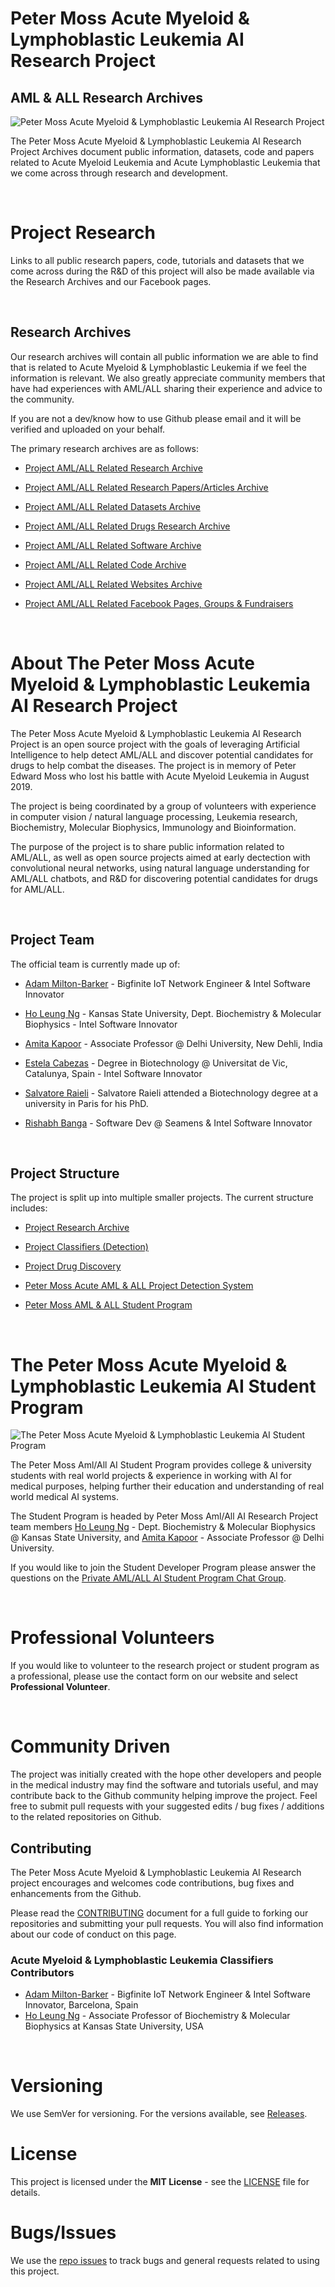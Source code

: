 # Peter Moss Acute Myeloid & Lymphoblastic Leukemia AI Research Project

## AML & ALL Research Archives

![Peter Moss Acute Myeloid & Lymphoblastic Leukemia AI Research Project](https://www.PeterMossAmlAllResearch.com/media/images/banner.png)

The Peter Moss Acute Myeloid & Lymphoblastic Leukemia AI Research Project Archives document public information, datasets, code and papers related to Acute Myeloid Leukemia and Acute Lymphoblastic Leukemia that we come across through research and development.

&nbsp;

# Project Research

Links to all public research papers, code, tutorials and datasets that we come across during the R&D of this project will also be made available via the Research Archives and our Facebook pages.

&nbsp;

## Research Archives

Our research archives will contain all public information we are able to find that is related to Acute Myeloid & Lymphoblastic Leukemia if we feel the information is relevant. We also greatly appreciate community members that have had experiences with AML/ALL sharing their experience and advice to the community.

If you are not a dev/know how to use Github please email and it will be verified and uploaded on your behalf.

The primary research archives are as follows:

- [Project AML/ALL Related Research Archive](https://github.com/AMLResearchProject/AML-ALL-Research-Archivetree/master/Leukemia/ "Project Leukemia Research Archive")

- [Project AML/ALL Related Research Papers/Articles Archive](https://github.com/AMLResearchProject/AML-ALL-Research-Archivetree/master/Papers-Articles/ "Project AML/ALL Related Research Papers/Articles Archive")

- [Project AML/ALL Related Datasets Archive](https://github.com/AMLResearchProject/AML-ALL-Research-Archive/tree/master/Datasets/ "Project AML/ALL Related Datasets Archive")

- [Project AML/ALL Related Drugs Research Archive](https://github.com/AMLResearchProject/AML-ALL-Research-Archive/tree/master/Drugs/ "Project AML/ALL Related Drugs Research Archive")

- [Project AML/ALL Related Software Archive](https://github.com/AMLResearchProject/AML-ALL-Research-Archive/tree/master/Software/ "Project AML/ALL Related Software Archive")

- [Project AML/ALL Related Code Archive](https://github.com/AMLResearchProject/AML-ALL-Research-Archive/tree/master/Code/ "Project AML/ALL Related Code Archive")

- [Project AML/ALL Related Websites Archive](https://github.com/AMLResearchProject/AML-ALL-Research-Archive/tree/master/Websites/ "Project AML/ALL Related Websites Archive")

- [Project AML/ALL Related Facebook Pages, Groups & Fundraisers](https://github.com/AMLResearchProject/AML-ALL-Research-Archive/tree/master/Facebook/ "Project AML/ALL Related Facebook Pages, Groups & Fundraisers")

&nbsp;

# About The Peter Moss Acute Myeloid & Lymphoblastic Leukemia AI Research Project

The Peter Moss Acute Myeloid & Lymphoblastic Leukemia AI Research Project is an open source project with the goals of leveraging Artificial Intelligence to help detect AML/ALL and discover potential candidates for drugs to help combat the diseases. The project is in memory of Peter Edward Moss who lost his battle with Acute Myeloid Leukemia in August 2019.

The project is being coordinated by a group of volunteers with experience in computer vision / natural language processing, Leukemia research, Biochemistry, Molecular Biophysics, Immunology and Bioinformation.

The purpose of the project is to share public information related to AML/ALL, as well as open source projects aimed at early dectection with convolutional neural networks, using natural language understanding for AML/ALL chatbots, and R&D for discovering potential candidates for drugs for AML/ALL.

&nbsp;

## Project Team

The official team is currently made up of:

- [Adam Milton-Barker](https://www.petermossamlallresearch.com/team/adam-milton-barker/profile "Adam Milton-Barker") - Bigfinite IoT Network Engineer & Intel Software Innovator

- [Ho Leung Ng](https://www.petermossamlallresearch.com/team/ho-leung-ng/profile "Ho  Leung Ng") - Kansas State University, Dept. Biochemistry & Molecular Biophysics - Intel Software Innovator

- [Amita Kapoor](https://www.petermossamlallresearch.com/team/amita-kapoor/profile "Amita Kapoor") - Associate Professor @ Delhi University, New Dehli, India

- [Estela Cabezas](https://www.petermossamlallresearch.com/team/estela-cabezas/profile "Estela Cabezas") - Degree in Biotechnology @ Universitat de Vic, Catalunya, Spain - Intel Software Innovator

- [Salvatore Raieli​](https://www.petermossamlallresearch.com/team/salvatore-raieli/profile "Salvatore Raieli​") - Salvatore Raieli attended a Biotechnology degree at a university in Paris for his PhD.

- [Rishabh Banga](https://www.petermossamlallresearch.com/team/rishabh-banga/profile "Rishabh Banga")​ - Software Dev @ Seamens & Intel Software Innovator

&nbsp;

## Project Structure

The project is split up into multiple smaller projects. The current structure includes:

- [Project Research Archive](https://github.com/AMLResearchProject/AML-ALL-Research-Archive "Project Research Archive")

- [Project Classifiers (Detection)](https://github.com/AMLResearchProject/AML-ALL-Classifiers "Project Classifiers (Detection)")

- [Project Drug Discovery](https://github.com/AMLResearchProject/AML-ALL-Drug-Discovery "Project Drug Discovery")

- [Peter Moss Acute AML & ALL Project Detection System](https://github.com/AMLResearchProject/AML-ALL-Detection-System "Peter Moss AML & ALL Project Detection System")

- [Peter Moss AML & ALL Student Program](https://github.com/AMLResearchProject/AML-ALL-AI-Student-Program "Peter Moss AML & ALL Student Program")

&nbsp;

# The Peter Moss Acute Myeloid & Lymphoblastic Leukemia AI Student Program

![The Peter Moss Acute Myeloid & Lymphoblastic Leukemia AI Student Program](https://www.petermossamlallresearch.com/media/images/Student-Page-Banner.png)

The Peter Moss Aml/All AI Student Program​ provides college & university students with real world projects & experience in working with AI for medical purposes, helping further their education and understanding of real world medical AI systems.

The Student Program is headed by Peter Moss Aml/All AI Research Project​ team members [Ho Leung Ng](https://www.petermossamlallresearch.com/team/ho-leung-ng/profile "Ho  Leung Ng")​ - Dept. Biochemistry & Molecular Biophysics @ Kansas State University, and [Amita Kapoor](https://www.petermossamlallresearch.com/team/amita-kapoor/profile "Amita Kapoor")​ - Associate Professor @ Delhi University.

If you would like to join the Student Developer Program please answer the questions on the [Private AML/ALL AI Student Program Chat Group​](https://www.facebook.com/groups/AmlAllPrivateStudentAiProgram "Private AML/ALL AI Student Program Chat Group​").

&nbsp;

# Professional Volunteers

If you would like to volunteer to the research project or student program as a professional, please use the contact form on our website and select **Professional Volunteer**.

&nbsp;

# Community Driven

The project was initially created with the hope other developers and people in the medical industry may find the software and tutorials useful, and may contribute back to the Github community helping improve the project. Feel free to submit pull requests with your suggested edits / bug fixes / additions to the related repositories on Github.

## Contributing

The Peter Moss Acute Myeloid & Lymphoblastic Leukemia AI Research project encourages and welcomes code contributions, bug fixes and enhancements from the Github.

Please read the [CONTRIBUTING](https://github.com/AMLResearchProject/AML-ALL-Classifiers/blob/master/CONTRIBUTING.md "CONTRIBUTING") document for a full guide to forking our repositories and submitting your pull requests. You will also find information about our code of conduct on this page.

### Acute Myeloid & Lymphoblastic Leukemia Classifiers Contributors

- [Adam Milton-Barker](https://www.petermossamlallresearch.com/team/adam-milton-barker/profile "Adam Milton-Barker") - Bigfinite IoT Network Engineer & Intel Software Innovator, Barcelona, Spain
- [Ho Leung Ng](https://www.petermossamlallresearch.com/team/ho-leung-ng/profile "Ho Leung Ng") - Associate Professor of Biochemistry & Molecular Biophysics at Kansas State University, USA

&nbsp;

# Versioning

We use SemVer for versioning. For the versions available, see [Releases](https://github.com/AMLResearchProject/AML-ALL-Classifiers/releases "Releases").

# License

This project is licensed under the **MIT License** - see the [LICENSE](https://github.com/AMLResearchProject/AML-ALL-Classifiers/blob/master/LICENSE "LICENSE") file for details.

# Bugs/Issues

We use the [repo issues](https://github.com/AMLResearchProject/AML-ALL-Classifiers/issues "repo issues") to track bugs and general requests related to using this project.
